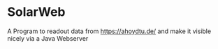 # SolarWeb
A Program to readout data from https://ahoydtu.de/ and make it visible nicely via a Java Webserver 
